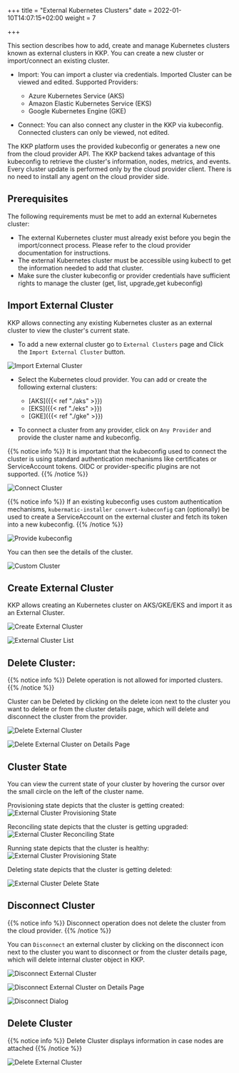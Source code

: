 +++
title = "External Kubernetes Clusters"
date = 2022-01-10T14:07:15+02:00
weight = 7

+++

This section describes how to add, create and manage Kubernetes clusters known as external clusters in KKP.
You can create a new cluster or import/connect an existing cluster.
- Import: You can import a cluster via credentials. Imported Cluster can be viewed and edited.
  Supported Providers:
  - Azure Kubernetes Service (AKS)
  - Amazon Elastic Kubernetes Service (EKS)
  - Google Kubernetes Engine (GKE)

- Connect: You can also connect any cluster in the KKP via kubeconfig. Connected clusters can only be viewed, not edited.

The KKP platform uses the provided kubeconfig or generates a new one from the cloud provider API.
The KKP backend takes advantage of this kubeconfig to retrieve the cluster's information, nodes, metrics, and events.
Every cluster update is performed only by the cloud provider client. There is no need to install any agent on the cloud provider side.

## Prerequisites

The following requirements must be met to add an external Kubernetes cluster:
 - The external Kubernetes cluster must already exist before you begin the import/connect process. Please refer to the cloud provider documentation for instructions.
 - The external Kubernetes cluster must be accessible using kubectl to get the information needed to add that cluster.
 - Make sure the cluster kubeconfig or provider credentials have sufficient rights to manage the cluster (get, list, upgrade,get kubeconfig)

## Import External Cluster

KKP allows connecting any existing Kubernetes cluster as an external cluster to view the cluster's current state.

- To add a new external cluster go to `External Clusters` page and Click the `Import External Cluster` button.

![Import External Cluster](/img/kubermatic/main/tutorials/external_clusters/add_external_cluster.png "Import External Cluster")

- Select the Kubernetes cloud provider. You can add or create the following external clusters:

  - [AKS]({{< ref "./aks" >}})
  - [EKS]({{< ref "./eks" >}})
  - [GKE]({{< ref "./gke" >}})

- To connect a cluster from any provider, click on `Any Provider` and provide the cluster name and kubeconfig.

{{% notice info %}}
It is important that the kubeconfig used to connect the cluster is using standard authentication mechanisms like certificates or ServiceAccount tokens. OIDC or provider-specific plugins are not supported.
{{% /notice %}}

![Connect Cluster](/img/kubermatic/main/tutorials/external_clusters/connect.png "Connect Cluster")

{{% notice info %}}
If an existing kubeconfig uses custom authentication mechanisms, `kubermatic-installer convert-kubeconfig` can (optionally) be used to create a ServiceAccount on the external cluster and fetch its token into a new kubeconfig.
{{% /notice %}}

![Provide kubeconfig](/img/kubermatic/main/tutorials/external_clusters/custom_cluster_credentials.png "Provide kubeconfig")

You can then see the details of the cluster.

![Custom Cluster](/img/kubermatic/main/tutorials/external_clusters/bringyourown.png "BringYourOwn Cluster")

## Create External Cluster

KKP allows creating an Kubernetes cluster on AKS/GKE/EKS and import it as an External Cluster.

![Create External Cluster](/img/kubermatic/main/tutorials/external_clusters/create_external_cluster.png "Create External Cluster")

![External Cluster List](/img/kubermatic/main/tutorials/external_clusters/externalcluster_list.png "External Cluster List")

## Delete Cluster:

{{% notice info %}}
Delete operation is not allowed for imported clusters.
{{% /notice %}}

Cluster can be  Deleted by clicking on the delete icon next to the cluster you want to delete or from the cluster details page, which will delete and disconnect the cluster from the provider.

![Delete External Cluster](/img/kubermatic/main/tutorials/external_clusters/delete_externalcluster.png "Delete External Cluster")

![Delete External Cluster on Details Page](/img/kubermatic/main/tutorials/external_clusters/delete_disconnect_page.png "Delete External Cluster on Details Page")

## Cluster State

You can view the current state of your cluster by hovering the cursor over the small circle on the left of the cluster name.

Provisioning state depicts that the cluster is getting created:
![External Cluster Provisioning State](/img/kubermatic/main/tutorials/external_clusters/provisioning_status.png "External Cluster Provisioning State")

Reconciling state depicts that the cluster is getting upgraded:
![External Cluster Reconciling State](/img/kubermatic/main/tutorials/external_clusters/reconciling_status.png "External Cluster Reconciling State")

Running state depicts that the cluster is healthy:
![External Cluster Provisioning State](/img/kubermatic/main/tutorials/external_clusters/running_status.png "External Cluster Running State")

Deleting state depicts that the cluster is getting deleted:

![External Cluster Delete State](/img/kubermatic/main/tutorials/external_clusters/aks_deleting.png "External Cluster Delete State")

## Disconnect Cluster

{{% notice info %}}
Disconnect operation does not delete the cluster from the cloud provider.
{{% /notice %}}

You can `Disconnect` an external cluster by clicking on the disconnect icon next to the cluster you want to disconnect or from the cluster details page, which will delete internal cluster object in KKP.

![Disconnect External Cluster](/img/kubermatic/main/tutorials/external_clusters/disconnect_externalcluster.png "Disconnect External Cluster")

![Disconnect External Cluster on Details Page](/img/kubermatic/main/tutorials/external_clusters/disconnect_externalcluster_details_page.png "Disconnect External Cluster on Details Page")

![Disconnect Dialog](/img/kubermatic/main/tutorials/external_clusters/disconnect.png "Disconnect Dialog")


## Delete Cluster

{{% notice info %}}
Delete Cluster displays information in case nodes are attached
{{% /notice %}}


![Delete External Cluster](/img/kubermatic/main/tutorials/external_clusters/delete_external_cluster_dialog.png "Delete External Cluster")
